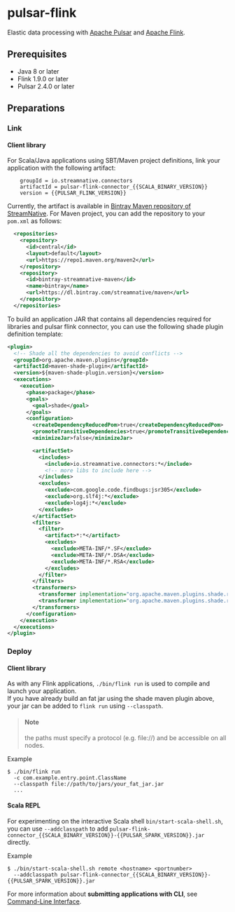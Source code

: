# pulsar-flink
Elastic data processing with [Apache Pulsar](https://pulsar.apache.org) and [Apache Flink](https://flink.apache.org).

## Prerequisites

- Java 8 or later
- Flink 1.9.0 or later
- Pulsar 2.4.0 or later

## Preparations

### Link

#### Client library  
For Scala/Java applications using SBT/Maven project definitions, link your application with the following artifact:

```
    groupId = io.streamnative.connectors
    artifactId = pulsar-flink-connector_{{SCALA_BINARY_VERSION}}
    version = {{PULSAR_FLINK_VERSION}}
```
Currently, the artifact is available in [Bintray Maven repository of StreamNative](https://dl.bintray.com/streamnative/maven).
For Maven project, you can add the repository to your `pom.xml` as follows:
```xml
  <repositories>
    <repository>
      <id>central</id>
      <layout>default</layout>
      <url>https://repo1.maven.org/maven2</url>
    </repository>
    <repository>
      <id>bintray-streamnative-maven</id>
      <name>bintray</name>
      <url>https://dl.bintray.com/streamnative/maven</url>
    </repository>
  </repositories>
```
To build an application JAR that contains all dependencies required for libraries and pulsar flink connector,
you can use the following shade plugin definition template:

```xml
<plugin>
  <!-- Shade all the dependencies to avoid conflicts -->
  <groupId>org.apache.maven.plugins</groupId>
  <artifactId>maven-shade-plugin</artifactId>
  <version>${maven-shade-plugin.version}</version>
  <executions>
    <execution>
      <phase>package</phase>
      <goals>
        <goal>shade</goal>
      </goals>
      <configuration>
        <createDependencyReducedPom>true</createDependencyReducedPom>
        <promoteTransitiveDependencies>true</promoteTransitiveDependencies>
        <minimizeJar>false</minimizeJar>

        <artifactSet>
          <includes>
            <include>io.streamnative.connectors:*</include>
            <!-- more libs to include here -->
          </includes>
          <excludes>
            <exclude>com.google.code.findbugs:jsr305</exclude>
            <exclude>org.slf4j:*</exclude>
            <exclude>log4j:*</exclude>
          </excludes>
        </artifactSet>
        <filters>
          <filter>
            <artifact>*:*</artifact>
            <excludes>
              <exclude>META-INF/*.SF</exclude>
              <exclude>META-INF/*.DSA</exclude>
              <exclude>META-INF/*.RSA</exclude>
            </excludes>
          </filter>
        </filters>
        <transformers>
          <transformer implementation="org.apache.maven.plugins.shade.resource.ServicesResourceTransformer" />
          <transformer implementation="org.apache.maven.plugins.shade.resource.PluginXmlResourceTransformer" />
        </transformers>
      </configuration>
    </execution>
  </executions>
</plugin>
```

### Deploy

#### Client library  
As with any Flink applications, `./bin/flink run` is used to compile and launch your application.     
If you have already build an fat jar using the shade maven plugin above, your jar can be added to `flink run` using `--classpath`.

> #### Note
> the paths must specify a protocol (e.g. file://) and be accessible on all nodes.

Example

```
$ ./bin/flink run
  -c com.example.entry.point.ClassName
  --classpath file://path/to/jars/your_fat_jar.jar
  ...
```

#### Scala REPL  
For experimenting on the interactive Scala shell `bin/start-scala-shell.sh`, you can use `--addclasspath` to add `pulsar-flink-connector_{{SCALA_BINARY_VERSION}}-{{PULSAR_SPARK_VERSION}}.jar` directly.

Example

```
$ ./bin/start-scala-shell.sh remote <hostname> <portnumber>
  --addclasspath pulsar-flink-connector_{{SCALA_BINARY_VERSION}}-{{PULSAR_SPARK_VERSION}}.jar
```
For more information about **submitting applications with CLI**, see [Command-Line Interface](https://ci.apache.org/projects/flink/flink-docs-release-1.9/ops/cli.html).

